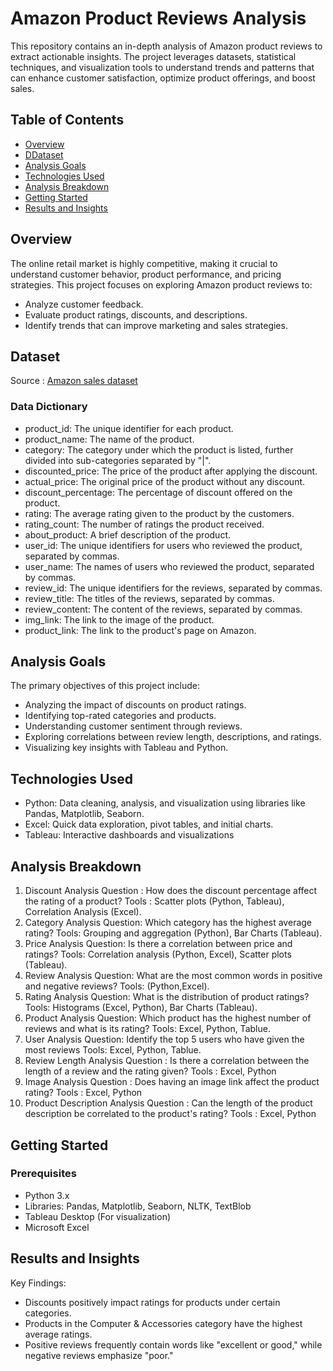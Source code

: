 # Amazon Product Reviews Analysis
This repository contains an in-depth analysis of Amazon product reviews to extract actionable insights. The project leverages datasets, statistical techniques, and visualization tools to understand trends and patterns that can enhance customer satisfaction, optimize product offerings, and boost sales.
## Table of Contents
- [Overview](#Overview)
- [DDataset](#Dataset)
- [Analysis Goals](#Analysis-Goals)
- [Technologies Used](#Technologies-Used)
- [Analysis Breakdown](#Analysis-Breakdown)
- [Getting Started](#Getting-Started)
- [Results and Insights](#Results-and-Insights)
## Overview
The online retail market is highly competitive, making it crucial to understand customer behavior, product performance, and pricing strategies. This project focuses on exploring Amazon product reviews to:
- Analyze customer feedback.
- Evaluate product ratings, discounts, and descriptions.
- Identify trends that can improve marketing and sales strategies.
## Dataset
Source : [Amazon sales dataset](https://www.kaggle.com/datasets/ahmedsayed564/amazon-sales-dataset)
### Data Dictionary
- product_id: The unique identifier for each product.
- product_name: The name of the product.
- category: The category under which the product is listed, further divided into sub-categories separated by "|".
- discounted_price: The price of the product after applying the discount.
- actual_price: The original price of the product without any discount.
- discount_percentage: The percentage of discount offered on the product.
- rating: The average rating given to the product by the customers.
- rating_count: The number of ratings the product received.
- about_product: A brief description of the product.
- user_id: The unique identifiers for users who reviewed the product, separated by commas.
- user_name: The names of users who reviewed the product, separated by commas.
- review_id: The unique identifiers for the reviews, separated by commas.
- review_title: The titles of the reviews, separated by commas.
- review_content: The content of the reviews, separated by commas.
- img_link: The link to the image of the product.
- product_link: The link to the product's page on Amazon.
## Analysis Goals
The primary objectives of this project include:
- Analyzing the impact of discounts on product ratings.
- Identifying top-rated categories and products.
- Understanding customer sentiment through reviews.
- Exploring correlations between review length, descriptions, and ratings.
- Visualizing key insights with Tableau and Python.
## Technologies Used
- Python: Data cleaning, analysis, and visualization using libraries like Pandas, Matplotlib, Seaborn.
- Excel: Quick data exploration, pivot tables, and initial charts.
- Tableau: Interactive dashboards and visualizations
## Analysis Breakdown
1. Discount Analysis
Question : How does the discount percentage affect the rating of a product?
Tools : Scatter plots (Python, Tableau), Correlation Analysis (Excel).
2. Category Analysis
Question: Which category has the highest average rating?
Tools: Grouping and aggregation (Python), Bar Charts (Tableau).
3. Price Analysis
Question: Is there a correlation between price and ratings?
Tools: Correlation analysis (Python, Excel), Scatter plots (Tableau).
4. Review Analysis
Question: What are the most common words in positive and negative reviews?
Tools: (Python,Excel).
5. Rating Analysis
Question: What is the distribution of product ratings?
Tools: Histograms (Excel, Python), Bar Charts (Tableau).
6. Product Analysis
Question: Which product has the highest number of reviews and what is its rating?
Tools: Excel, Python, Tablue.
7. User Analysis
Question: Identify the top 5 users who have given the most reviews
Tools: Excel, Python, Tablue.
8. Review Length Analysis
Question : Is there a correlation between the length of a review and the rating given?
Tools : Excel, Python
9. Image Analysis
Question : Does having an image link affect the product rating?
Tools : Excel, Python
10. Product Description Analysis
Question : Can the length of the product description be correlated to the product's rating?
Tools : Excel, Python
## Getting Started
### Prerequisites
- Python 3.x
- Libraries: Pandas, Matplotlib, Seaborn, NLTK, TextBlob
- Tableau Desktop (For visualization)
- Microsoft Excel
## Results and Insights
Key Findings:
- Discounts positively impact ratings for products under certain categories.
- Products in the Computer & Accessories category have the highest average ratings.
- Positive reviews frequently contain words like "excellent or good," while negative reviews emphasize "poor."


